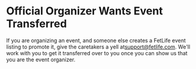 # Official Organizer Wants Event Transferred

If you are organizing an event, and someone else creates a FetLife event listing to promote it, give the caretakers a yell at[support@fetlife.com](mailto:support@fetlife.com?subject=Hey%2C%20this%20is%20*my*%20event! ""). We'll work with you to get it transferred over to you once you can show us that you are the event organizer.
